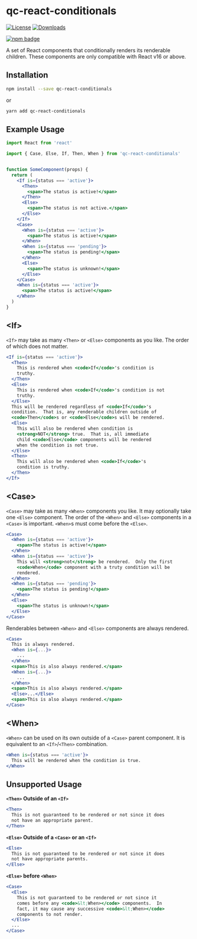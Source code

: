 # qc-react-conditionals

[![License][license-image]][license-url]
[![Downloads][downloads-image]][downloads-url]

[![npm badge][npm-badge-png]][package-url]

A set of React components that conditionally renders its renderable children.
These components are only compatible with React v16 or above.


## Installation

```sh
npm install --save qc-react-conditionals
```

or

```sh
yarn add qc-react-conditionals
```


## Example Usage

```jsx
import React from 'react'

import { Case, Else, If, Then, When } from 'qc-react-conditionals'


function SomeComponent(props) {
  return (
    <If is={status === 'active'}>
      <Then>
        <span>The status is active!</span>
      </Then>
      <Else>
        <span>The status is not active.</span>
      </Else>
    </If>
    <Case>
      <When is={status === 'active'}>
        <span>The status is active!</span>
      </When>
      <When is={status === 'pending'}>
        <span>The status is pending!</span>
      </When>
      <Else>
        <span>The status is unknown!</span>
      </Else>
    </Case>
    <When is={status === 'active'}>
      <span>The status is active!</span>
    </When>
  )
}
```


## &lt;If>

`<If>` may take as many `<Then>` or `<Else>` components as you like.  The
order of which does not matter.

```jsx
<If is={status === 'active'}>
  <Then>
    This is rendered when <code>If</code>'s condition is
    truthy.
  </Then>
  <Else>
    This is rendered when <code>If</code>'s condition is not
    truthy.
  </Else>
  This will be rendered regardless of <code>If</code>'s
  condition.  That is, any renderable children outside of
  <code>Then</code>s or <code>Else</code>s will be rendered.
  <Else>
    This will also be rendered when condition is
    <strong>NOT</strong> true.  That is, all immediate
    child <code>Else</code> components will be rendered
    when the condition is not true.
  </Else>
  <Then>
    This will also be rendered when <code>If</code>'s
    condition is truthy.
  </Then>
</If>
```

## &lt;Case>

`<Case>` may take as many `<When>` components you like.  It may optionally
take one `<Else>` component.  The order of the `<When>` and `<Else>`
components in a `<Case>` is important.  `<When>`s must come before the `<Else>`.

```jsx
<Case>
  <When is={status === 'active'}>
    <span>The status is active!</span>
  </When>
  <When is={status === 'active'}>
    This will <strong>not</strong> be rendered.  Only the first
    <code>When</code> component with a truty condition will be
    rendered.
  </When>
  <When is={status === 'pending'}>
    <span>The status is pending!</span>
  </When>
  <Else>
    <span>The status is unknown!</span>
  </Else>
</Case>
```

Renderables between `<When>` and `<Else>` components are always rendered.

```jsx
<Case>
  This is always rendered.
  <When is={...}>
    ...
  </When>
  <span>This is also always rendered.</span>
  <When is={...}>
    ...
  </When>
  <span>This is also always rendered.</span>
  <Else>...</Else>
  <span>This is also always rendered.</span>
</Case>
```


## &lt;When>

`<When>` can be used on its own outside of a `<Case>` parent component.  It is
equivalent to an `<If>`/`<Then>` combination.

```jsx
<When is={status === 'active'}>
  This will be rendered when the condition is true.
</When>
```


## Unsupported Usage

**`<Then>` Outside of an `<If>`**

```jsx
<Then>
  This is not guaranteed to be rendered or not since it does
  not have an appropriate parent.
</Then>
```

**`<Else>` Outside of a `<Case>` or an `<If>`**

```jsx
<Else>
  This is not guaranteed to be rendered or not since it does
  not have appropriate parents.
</Else>
```

**`<Else>` before `<When>`**

```jsx
<Case>
  <Else>
    This is not guaranteed to be rendered or not since it
    comes before any <code>&lt;When></code> components.  In
    fact, it may cause any successive <code>&lt;When></code>
    components to not render.
  </Else>
  ...
</Case>
```


[downloads-image]: http://img.shields.io/npm/dm/qc-react-conditionals.svg
[downloads-url]: http://npm-stat.com/charts.html?package=qc-react-conditionals
[license-image]: http://img.shields.io/npm/l/qc-react-conditionals.svg
[license-url]: LICENSE
[package-url]: https://npmjs.org/package/qc-react-conditionals
[npm-badge-png]: https://nodei.co/npm/qc-react-conditionals.png?downloads=true&stars=true
